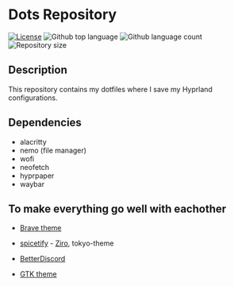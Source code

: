 # Dots Repository

[![License](https://img.shields.io/badge/license-MIT-blue.svg)](LICENSE) 
  <img alt="Github top language" src="https://img.shields.io/github/languages/top/ondrejhonus/paintjs?color=56BEB8">
  <img alt="Github language count" src="https://img.shields.io/github/languages/count/ondrejhonus/paintjs?color=56BEB8">
  <img alt="Repository size" src="https://img.shields.io/github/repo-size/ondrejhonus/paintjs?color=56BEB8">

## Description

This repository contains my dotfiles where I save my Hyprland configurations.

## Dependencies
- alacritty
- nemo (file manager)
- wofi
- neofetch
- hyprpaper
- waybar

## To make everything go well with eachother

- [Brave theme](https://chromewebstore.google.com/detail/catppuccin-chrome-theme-m/cmpdlhmnmjhihmcfnigoememnffkimlk)

- [spicetify](https://spicetify.app/docs/advanced-usage/installation) - [Ziro](https://github.com/schnensch0/ziro), tokyo-theme

- [BetterDiscord](https://betterdiscord.app/)

- [GTK theme](https://aur.archlinux.org/packages/catppuccin-gtk-theme-macchiato)